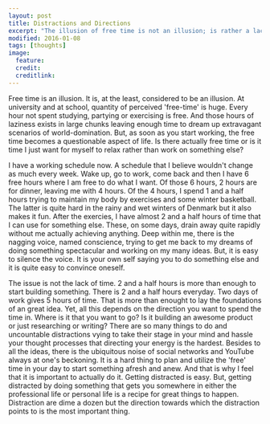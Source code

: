 ```yaml
---
layout: post
title: Distractions and Directions
excerpt: "The illusion of free time is not an illusion; is rather a lack of direction"
modified: 2016-01-08
tags: [thoughts]
image:
  feature: 
  credit: 
  creditlink: 
---
```


Free time is an illusion. It is, at the least, considered to be an illusion. At university and at school, quantity of perceived 'free-time' is huge. Every hour not spent studying, partying or exercising is free. And those hours of laziness exists in large chunks leaving enough time to dream up extravagant scenarios of world-domination. But, as soon as you start working, the free time becomes a questionable aspect of life. Is there actually free time or is it time I just want for myself to relax rather than work on something else? 

I have a working schedule now. A schedule that I believe wouldn't change as much every week. Wake up, go to work, come back and then I have 6 free hours where I am free to do what I want. Of those 6 hours, 2 hours are for dinner, leaving me with 4 hours. Of the 4 hours, I spend 1 and a half hours trying to maintain my body by exercises and some winter basketball. The latter is quite hard in the rainy and wet winters of Denmark but it also makes it fun. After the exercies, I have almost 2 and a half hours of time that I can use for something else. These, on some days, drain away quite rapidly without me actually achieving anything. Deep within me, there is the nagging voice, named conscience, trying to get me back to my dreams of doing something spectacular and working on my many ideas. But, it is easy to silence the voice. It is your own self saying you to do something else and it is quite easy to convince oneself.

The issue is not the lack of time. 2 and a half hours is more than enough to start building something. There is 2 and a half hours everyday. Two days of work gives 5 hours of time. That is more than enought to lay the foundations of an great idea. Yet, all this depends on the direction you want to spend the time in. Where is it that you want to go? Is it building an awesome product or just researching or writing? There are so many things to do and uncountable distractions vying to take their stage in your mind and hassle your thought processes that directing your energy is the hardest. Besides to all the ideas, there is the ubiquitous noise of social networks and YouTube always at one's beckoning. It is a hard thing to plan and utilize the 'free' time in your day to start something afresh and anew. And that is why I feel that it is important to actually do it. Getting distracted is easy. But, getting distracted by doing something that gets you somewhere in either the professional life or personal life is a recipe for great things to happen. Distraction are dime a dozen but the direction towards which the distraction points to is the most important thing. 